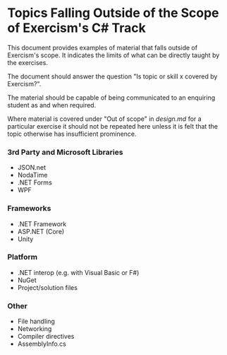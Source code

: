 # Topics Falling Outside of the Scope of Exercism's C# Track

This document provides examples of material that falls outside of
Exercism's scope. It indicates the limits of what can be
directly taught by the exercises.

The document should answer the question
"Is topic or skill x covered by Exercism?".

The material should be capable of being communicated to an enquiring
student as and when required.

Where material is covered under "Out of scope" in _design.md_
for a particular exercise it should not be repeated here
unless it is felt that the topic otherwise has insufficient prominence.

### 3rd Party and Microsoft Libraries

- JSON.net
- NodaTime
- .NET Forms
- WPF

### Frameworks

- .NET Framework
- ASP.NET (Core)
- Unity

### Platform

- .NET interop (e.g. with Visual Basic or F#)
- NuGet
- Project/solution files

### Other

- File handling
- Networking
- Compiler directives
- AssemblyInfo.cs
